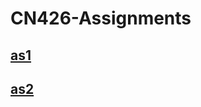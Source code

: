 # CN426-Assignments

## [as1](https://github.com/boykingkao/CN426-Assignments/blob/main/CN426%20project%20with%20location%20explained.pdf)
## [as2](https://github.com/boykingkao/CN426-Assignments/blob/main/CN426-project-Analysis.pdf)
